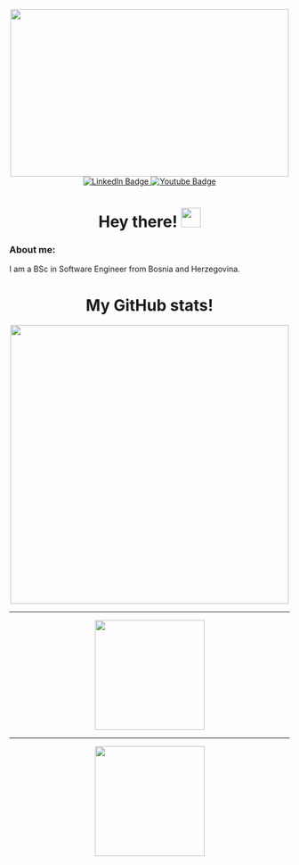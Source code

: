 <div id="header" align="center">
  <img src="https://media.giphy.com/media/qgQUggAC3Pfv687qPC/giphy.gif" width="500" height="300"/>
  
  <div id="badges">
    <a href="https://www.linkedin.com/in/ridvan-okovic00/">
      <img src="https://img.shields.io/badge/LinkedIn-blue?style=for-the-badge&logo=linkedin&logoColor=white" alt="LinkedIn Badge"/>
    </a>
    <a href="https://www.instagram.com/ridvan.okovic/">
      <img src="https://img.shields.io/badge/Instagram-red?style=for-the-badge&logo=instagram&logoColor=white" alt="Youtube Badge"/>
    </a>
  </div>

  <h1>
    Hey there! 
    <img src="https://media.giphy.com/media/hvRJCLFzcasrR4ia7z/giphy.gif" width="35px"/>
  </h1>
  
  <div align="left">
    <h3>About me:</h3>
    <p>I am a BSc in Software Engineer from Bosnia and Herzegovina.</p>
  </div>

  <h1>
    My GitHub stats! 
  </h1>
  
  <img src="https://github-readme-streak-stats.herokuapp.com/?user=Ridvan-Okovic&theme=tokyonight" width="500px"/>
  <hr />
  <img height="197px" src="https://github-readme-stats-sigma-five.vercel.app/api/?username=Ridvan-Okovic&layout=compact&show_icons=true&langs_count=7&theme=tokyonight"/>
  <hr />
  <img height="197px" src="https://github-readme-stats-sigma-five.vercel.app/api/top-langs?username=Ridvan-Okovic&hide=jupyter%20notebook&layout=compact&show_icons=true&langs_count=7&theme=tokyonight"/>

  
</div>



